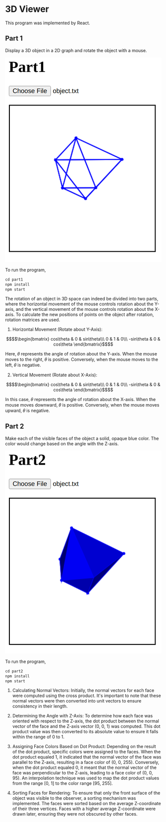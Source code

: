 # 3D Viewer

This program was implemented by React.

## Part 1

Display a 3D object in a 2D graph and rotate the object with a mouse.

<p align="center"> 
<img src="./img/part1.png" alt="drawing" width=""/>
</p>

To run the program,
```
cd part1
npm install
npm start
```

The rotation of an object in 3D space can indeed be divided into two parts, where the horizontal movement of the mouse controls rotation about the Y-axis, and the vertical movement of the mouse controls rotation about the X-axis. To calculate the new positions of points on the object after rotation, rotation matrices are used.

1. Horizontal Movement (Rotate about Y-Axis):

```math
$$\begin{bmatrix}
cos\theta & 0 & sin\theta\\\
0 & 1 & 0\\\
-sin\theta & 0 & cos\theta
\end{bmatrix}$$
```
   
   Here, 𝜃 represents the angle of rotation about the Y-axis. When the mouse moves to the right, 𝜃 is positive. Conversely, when the mouse moves to the left, 𝜃 is negative.

2. Vertical Movement (Rotate about X-Axis):

```math
$$\begin{bmatrix}
cos\theta & 0 & sin\theta\\\
0 & 1 & 0\\\
-sin\theta & 0 & cos\theta
\end{bmatrix}$$
```
   In this case, 𝜃 represents the angle of rotation about the X-axis. When the mouse moves downward, 𝜃 is positive. Conversely, when the mouse moves upward, 𝜃 is negative.

## Part 2

Make each of the visible faces of the object a solid, opaque blue color. The color would change based on the angle with the Z-axis.

<p align="center"> 
<img src="./img/part2.png" alt="drawing" width=""/>
</p>

To run the program,
```
cd part2
npm install
npm start
```

1. Calculating Normal Vectors: 
   Initially, the normal vectors for each face were computed using the cross product. It's important to note that these normal vectors were then converted into unit vectors to ensure consistency in their length.

2. Determining the Angle with Z-Axis: 
   To determine how each face was oriented with respect to the Z-axis, the dot product between the normal vector of the face and the Z-axis vector (0, 0, 1) was computed. This dot product value was then converted to its absolute value to ensure it falls within the range of 0 to 1.

3. Assigning Face Colors Based on Dot Product: 
   Depending on the result of the dot product, specific colors were assigned to the faces. When the dot product equaled 1, it indicated that the normal vector of the face was parallel to the Z-axis, resulting in a face color of (0, 0, 255). Conversely, when the dot product equaled 0, it meant that the normal vector of the face was perpendicular to the Z-axis, leading to a face color of (0, 0, 95). An interpolation technique was used to map the dot product values from the range [0, 1] to the color range [95, 255].

4. Sorting Faces for Rendering: 
   To ensure that only the front surface of the object was visible to the observer, a sorting mechanism was implemented. The faces were sorted based on the average Z-coordinate of their three vertices. Faces with a higher average Z-coordinate were drawn later, ensuring they were not obscured by other faces.
